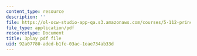 ```yaml
---
content_type: resource
description: ''
file: https://ol-ocw-studio-app-qa.s3.amazonaws.com/courses/5-112-principles-of-chemical-science-fall-2005/92a07780adedb1fe03ac1eae734ab33d_HT4sxODPR2Q.pdf
file_type: application/pdf
resourcetype: Document
title: 3play pdf file
uid: 92a07780-aded-b1fe-03ac-1eae734ab33d
---
```

